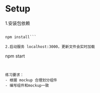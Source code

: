 # Setup

1.安装包依赖

```

npm install```

2.启动服务 localhost:3000，更新文件会实时加载

```
npm start
```


练习要求：
- 根据 mockup 合理划分组件
- 编写组件和mockup一致
